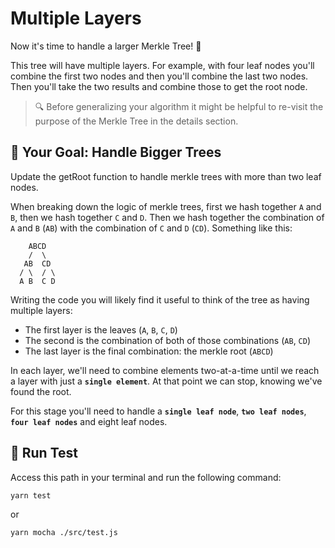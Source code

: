# Multiple Layers

Now it's time to handle a larger Merkle Tree! 💪

This tree will have multiple layers. For example, with four leaf nodes you'll combine the first two nodes and then you'll combine the last two nodes. Then you'll take the two results and combine those to get the root node.

> 🔍 Before generalizing your algorithm it might be helpful to re-visit the purpose of the Merkle Tree in the details section.

## 🏁 Your Goal: Handle Bigger Trees

Update the getRoot function to handle merkle trees with more than two leaf nodes.

When breaking down the logic of merkle trees, first we hash together `A` and `B`, then we hash together `C` and `D`. Then we hash together the combination of `A` and `B` (`AB`) with the combination of `C` and `D` (`CD`). Something like this:

```
    ABCD
    /  \ 
   AB  CD
  / \  / \
  A B  C D
```
Writing the code you will likely find it useful to think of the tree as having multiple layers:

- The first layer is the leaves (`A`, `B`, `C`, `D`)
- The second is the combination of both of those combinations (`AB`, `CD`)
- The last layer is the final combination: the merkle root (`ABCD`)

In each layer, we'll need to combine elements two-at-a-time until we reach a layer with just a **`single element`**. At that point we can stop, knowing we've found the root.

For this stage you'll need to handle a **`single leaf node`**, **`two leaf nodes`**, **`four leaf nodes`** and eight leaf nodes.

## 🧪 Run Test

Access this path in your terminal and run the following command:

```bash
yarn test
```

or 

```bash
yarn mocha ./src/test.js
```